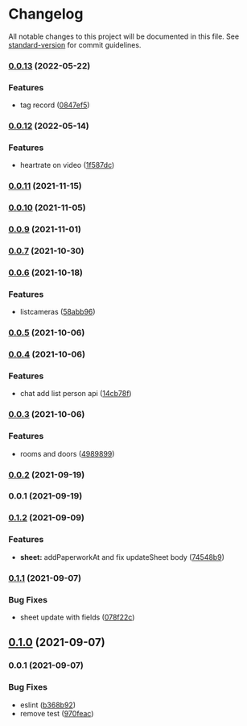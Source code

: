 # Changelog

All notable changes to this project will be documented in this file. See [standard-version](https://github.com/conventional-changelog/standard-version) for commit guidelines.

### [0.0.13](https://github.com/36node/chat-sdk-js/compare/v0.0.12...v0.0.13) (2022-05-22)


### Features

* tag record ([0847ef5](https://github.com/36node/chat-sdk-js/commit/0847ef5b8698862dd25cf1b67ca2b087562c8983))

### [0.0.12](https://github.com/36node/chat-sdk-js/compare/v0.0.11...v0.0.12) (2022-05-14)


### Features

* heartrate on video ([1f587dc](https://github.com/36node/chat-sdk-js/commit/1f587dc6cd7d0f4c4dae07db0c13f33872f687d2))

### [0.0.11](https://github.com/36node/chat-sdk-js/compare/v0.0.10...v0.0.11) (2021-11-15)

### [0.0.10](https://github.com/36node/chat-sdk-js/compare/v0.0.9...v0.0.10) (2021-11-05)

### [0.0.9](https://github.com/36node/chat-sdk-js/compare/v0.0.7...v0.0.9) (2021-11-01)

### [0.0.7](https://github.com/36node/chat-sdk-js/compare/v0.0.6...v0.0.7) (2021-10-30)

### [0.0.6](https://github.com/36node/chat-sdk-js/compare/v0.0.5...v0.0.6) (2021-10-18)


### Features

* listcameras ([58abb96](https://github.com/36node/chat-sdk-js/commit/58abb9606696ccee548fce71b08730d68e59232c))

### [0.0.5](https://github.com/36node/chat-sdk-js/compare/v0.0.4...v0.0.5) (2021-10-06)

### [0.0.4](https://github.com/36node/chat-sdk-js/compare/v0.0.3...v0.0.4) (2021-10-06)


### Features

* chat add list person api ([14cb78f](https://github.com/36node/chat-sdk-js/commit/14cb78ff14f094407c635d971071f027fafc8949))

### [0.0.3](https://github.com/36node/chat-sdk-js/compare/v0.0.2...v0.0.3) (2021-10-06)


### Features

* rooms and doors ([4989899](https://github.com/36node/chat-sdk-js/commit/4989899ab6dd3c07fb816c78a09f3936c85d634e))

### [0.0.2](https://github.com/36node/chat-sdk-js/compare/v0.0.1...v0.0.2) (2021-09-19)

### 0.0.1 (2021-09-19)

### [0.1.2](https://github.com/36node/fill-sdk-js/compare/v0.1.1...v0.1.2) (2021-09-09)


### Features

* **sheet:** addPaperworkAt and fix updateSheet body ([74548b9](https://github.com/36node/fill-sdk-js/commit/74548b9104e673f9047d4e51bdeb3262f1f687b4))

### [0.1.1](https://github.com/36node/fill-sdk-js/compare/v0.1.0...v0.1.1) (2021-09-07)


### Bug Fixes

* sheet update with fields ([078f22c](https://github.com/36node/fill-sdk-js/commit/078f22c4d458f4437300b7915fce10e7af051696))

## [0.1.0](https://github.com/36node/fill-sdk-js/compare/v0.0.1...v0.1.0) (2021-09-07)

### 0.0.1 (2021-09-07)


### Bug Fixes

* eslint ([b368b92](https://github.com/36node/fill-sdk-js/commit/b368b9240443f54c503f21cca59ac6e28bcfc996))
* remove test ([970feac](https://github.com/36node/fill-sdk-js/commit/970feac0d6434d7f96a828244a6f0689c70d92ee))
